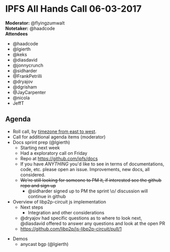# IPFS All Hands Call 06-03-2017

**Moderator:** @flyingzumwalt  
**Notetaker:** @haadcode  
**Attendees** 
* @haadcode
* @lgierth
* @keks
* @diasdavid
* @jonnycrunch
* @sidharder
* @FrankPetrilli
* @dryajov
* @dgrisham
* @JayCarpenter
* @nicola
* JeffT


## Agenda

<!-- Ensure notetaker is present before you begin -->
- Roll call, by [timezone from east to west](../admin-guides/timezone-rollcall.md).
- Call for additional agenda items (moderator)
- Docs sprint prep (@lgierth)
    - Starting next week
    - Had a exploratory call on Friday
    - Repo at https://github.com/ipfs/docs
    - If you have *ANYTHING* you'd like to see in terms of documentations, code, etc. please open an issue. Improvements, new docs, all considered.
    - ~~We're still looking for someone to PM it, if interested see the github repo and sign up~~
        - @sidharder signed up to PM the sprint \o/ discussion will continue in github
- Overview of libp2p-circuit js implementation
    - Next steps 
        - Integration and other considerations
    - @dryajov had specific questions as to where to look next, @diasdavid offered to answer any questions and look at the open PR
    - https://github.com/libp2p/js-libp2p-circuit/pull/1
<!-- Add items above this line. Use this format:
  - Item (@your_name: @target_audience)
-->
- Demos
    - anycast bgp (@lgierth)
